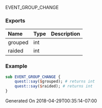 EVENT_GROUP_CHANGE
### Exports
**Name**|**Type**|**Description**
:-----|:-----|:-----
grouped|int|
raided|int|
### Example
```perl
sub EVENT_GROUP_CHANGE {
	quest::say($grouped); # returns int
	quest::say($raided); # returns int
}
```

Generated On 2018-04-29T00:35:14-07:00